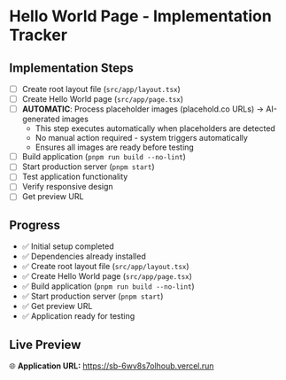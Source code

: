 # Hello World Page - Implementation Tracker

## Implementation Steps

- [ ] Create root layout file (`src/app/layout.tsx`)
- [ ] Create Hello World page (`src/app/page.tsx`)
- [ ] **AUTOMATIC**: Process placeholder images (placehold.co URLs) → AI-generated images
  - This step executes automatically when placeholders are detected
  - No manual action required - system triggers automatically
  - Ensures all images are ready before testing
- [ ] Build application (`pnpm run build --no-lint`)
- [ ] Start production server (`pnpm start`)
- [ ] Test application functionality
- [ ] Verify responsive design
- [ ] Get preview URL

## Progress
- ✅ Initial setup completed
- ✅ Dependencies already installed
- ✅ Create root layout file (`src/app/layout.tsx`)
- ✅ Create Hello World page (`src/app/page.tsx`)
- ✅ Build application (`pnpm run build --no-lint`)
- ✅ Start production server (`pnpm start`)
- ✅ Get preview URL
- ✅ Application ready for testing

## Live Preview
🌐 **Application URL:** https://sb-6wv8s7olhoub.vercel.run